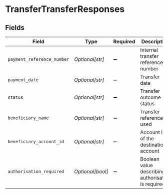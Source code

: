 # TransferTransferResponses


## Fields

| Field                                                 | Type                                                  | Required                                              | Description                                           |
| ----------------------------------------------------- | ----------------------------------------------------- | ----------------------------------------------------- | ----------------------------------------------------- |
| `payment_reference_number`                            | *Optional[str]*                                       | :heavy_minus_sign:                                    | Internal transfer reference number                    |
| `payment_date`                                        | *Optional[str]*                                       | :heavy_minus_sign:                                    | Transfer date                                         |
| `status`                                              | *Optional[str]*                                       | :heavy_minus_sign:                                    | Transfer outcome status                               |
| `beneficiary_name`                                    | *Optional[str]*                                       | :heavy_minus_sign:                                    | Transfer reference used                               |
| `beneficiary_account_id`                              | *Optional[str]*                                       | :heavy_minus_sign:                                    | Account ID of the destination account                 |
| `authorisation_required`                              | *Optional[bool]*                                      | :heavy_minus_sign:                                    | Boolean value describing if authorisation is required |